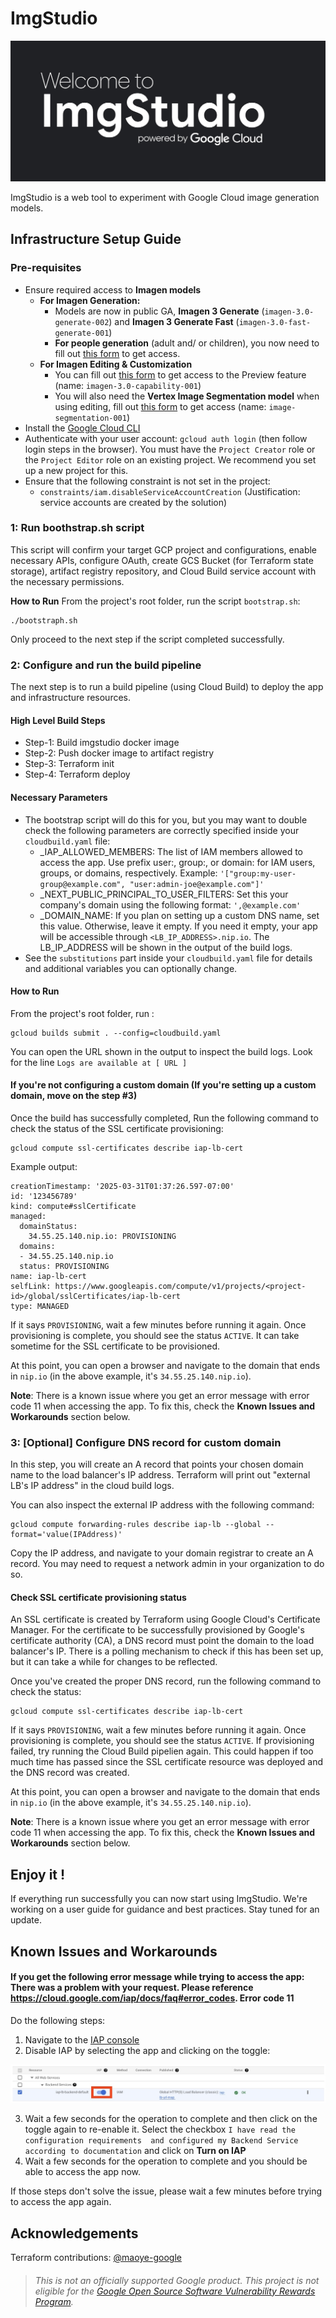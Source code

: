 # ImgStudio
![](./assets/imgstudio.jpg)

ImgStudio is a web tool to experiment with Google Cloud image generation models. 

## Infrastructure Setup Guide

### Pre-requisites

- Ensure required access to **Imagen models**
  - **For Imagen Generation:**
    - Models are now in public GA, **Imagen 3 Generate** (`imagen-3.0-generate-002`) and **Imagen 3 Generate Fast** (`imagen-3.0-fast-generate-001`)
    - **For people generation** (adult and/ or children), you now need to fill out [this form](https://docs.google.com/forms/d/e/1FAIpQLSduBp9w84qgim6vLriQ9p7sdz62bMJaL-nNmIVoyiOwd84SMw/viewform) to get access.
  - **For Imagen Editing & Customization**
    - You can fill out [this form](https://docs.google.com/forms/d/e/1FAIpQLScN9KOtbuwnEh6pV7xjxib5up5kG_uPqnBtJ8GcubZ6M3i5Cw/viewform) to get access to the Preview feature (name: `imagen-3.0-capability-001`)
    - You will also need the **Vertex Image Segmentation model** when using editing, fill out [this form](https://docs.google.com/forms/d/e/1FAIpQLSdzIR1EeQGFcMsqd9nPip5e9ovDKSjfWRd58QVjo1zLpfdvEg/viewform?resourcekey=0-Pvqc66u-0Z1QmuzHq4wLKg&pli=1) to get access (name: `image-segmentation-001`)
- Install the [Google Cloud CLI](https://cloud.google.com/sdk/docs/install)
- Authenticate with your user account: `gcloud auth login` (then follow login steps in the browser). You must have the `Project Creator` role or the `Project Editor` role on an existing project. We recommend you set up a new project for this. 
- Ensure that the following constraint is not set in the project:
  - `constraints/iam.disableServiceAccountCreation` (Justification: service accounts are created by the solution)

### 1: Run **boothstrap.sh** script
This script will confirm your target GCP project and configurations, enable necessary APIs, configure OAuth, create GCS Bucket (for Terraform state storage), artifact registry repository, and Cloud Build service account with the necessary permissions.

**How to Run**
From the project's root folder, run the script `bootstrap.sh`:

```
./bootstraph.sh
```

Only proceed to the next step if the script completed successfully.

### 2: Configure and run the build pipeline
The next step is to run a build pipeline (using Cloud Build) to deploy the app and infrastructure resources.

#### High Level Build Steps
  - Step-1: Build imgstudio docker image
  - Step-2: Push docker image to artifact registry
  - Step-3: Terraform init
  - Step-4: Terraform deploy
#### Necessary Parameters
  - The bootstrap script will do this for you, but you may want to double check the following parameters are correctly specified inside your `cloudbuild.yaml` file:
      - _IAP_ALLOWED_MEMBERS: The list of IAM members allowed to access the app. Use prefix user:, group:, or domain: for IAM users, groups, or domains, respectively. Example: `'["group:my-user-group@example.com", "user:admin-joe@example.com"]'`
      - _NEXT_PUBLIC_PRINCIPAL_TO_USER_FILTERS: Set this your company's domain using the following format: `',@example.com'`
      - _DOMAIN_NAME: If you plan on setting up a custom DNS name, set this value. Otherwise, leave it empty. If you need it empty, your app will be accessible through `<LB_IP_ADDRESS>.nip.io`. The LB_IP_ADDRESS will be shown in the output of the build logs.
  - See the `substitutions` part inside your `cloudbuild.yaml` file for details and additional variables you can optionally change.

#### How to Run

From the project's root folder, run :

```
gcloud builds submit . --config=cloudbuild.yaml
```

You can open the URL shown in the output to inspect the build logs. Look for the line `Logs are available at [ URL ]`


#### If you're not configuring a custom domain (If you're setting up a custom domain, move on the step #3)
Once the build has successfully completed, Run the following command to check the status of the SSL certificate provisioning:
```
gcloud compute ssl-certificates describe iap-lb-cert
```

Example output:
```
creationTimestamp: '2025-03-31T01:37:26.597-07:00'
id: '123456789'
kind: compute#sslCertificate
managed:
  domainStatus:
    34.55.25.140.nip.io: PROVISIONING
  domains:
  - 34.55.25.140.nip.io
  status: PROVISIONING
name: iap-lb-cert
selfLink: https://www.googleapis.com/compute/v1/projects/<project-id>/global/sslCertificates/iap-lb-cert
type: MANAGED
```

If it says `PROVISIONING`, wait a few minutes before running it again. Once provisioning is complete, you should see the status `ACTIVE`. It can take sometime for the SSL certificate to be provisioned. 

At this point, you can open a browser and navigate to the domain that ends in `nip.io` (in the above example, it's `34.55.25.140.nip.io`). 

**Note**: There is a known issue where you get an error message with error code 11 when accessing the app. To fix this, check the **Known Issues and Workarounds** section below.

### 3: [Optional] Configure DNS record for custom domain
In this step, you will create an A record that points your chosen domain name to the load balancer's IP address. Terraform will print out "external LB's IP address" in the cloud build logs. 

You can also inspect the external IP address with the following command:
```
gcloud compute forwarding-rules describe iap-lb --global --format='value(IPAddress)'
```

Copy the IP address, and navigate to your domain registrar to create an A record. You may need to request a network admin in your organization to do so.

#### Check SSL certificate provisioning status
An SSL certificate is created by Terraform using Google Cloud's Certificate Manager. For the certificate to be successfully provisioned by Google's certificate authority (CA), a DNS record must point the domain to the load balancer's IP. There is a polling mechanism to check if this has been set up, but it can take a while for changes to be reflected.

Once you've created the proper DNS record, run the following command to check the status:
```
gcloud compute ssl-certificates describe iap-lb-cert
```

If it says `PROVISIONING`, wait a few minutes before running it again. Once provisioning is complete, you should see the status `ACTIVE`. If provisioning failed, try running the Cloud Build pipelien again. This could happen if too much time has passed since the SSL certificate resource was deployed and the DNS record was created.

At this point, you can open a browser and navigate to the domain that ends in `nip.io` (in the above example, it's `34.55.25.140.nip.io`). 

**Note**: There is a known issue where you get an error message with error code 11 when accessing the app. To fix this, check the **Known Issues and Workarounds** section below.

## Enjoy it !
If everything run successfully you can now start using ImgStudio. We're working on a user guide for guidance and best practices. Stay tuned for an update.


## Known Issues and Workarounds
#### If you get the following error message while trying to access the app: There was a problem with your request. Please reference https://cloud.google.com/iap/docs/faq#error_codes. Error code 11

Do the following steps:
1. Navigate to the [IAP console](https://console.cloud.google.com/security/iap) 
2. Disable IAP by selecting the app and clicking on the toggle:

![](./assets/iap-toggle.jpg)

3. Wait a few seconds for the operation to complete and then click on the toggle again to re-enable it. Select the checkbox `I have read the configuration requirements  and configured my Backend Service according to documentation` and click on **Turn on IAP**
4. Wait a few seconds for the operation to complete and you should be able to access the app now.

If those steps don't solve the issue, please wait a few minutes before trying to access the app again.

## Acknowledgements
Terraform contributions: [@maoye-google](https://github.com/maoye-google)

> ###### _This is not an officially supported Google product. This project is not eligible for the [Google Open Source Software Vulnerability Rewards Program](https://bughunters.google.com/open-source-security)._